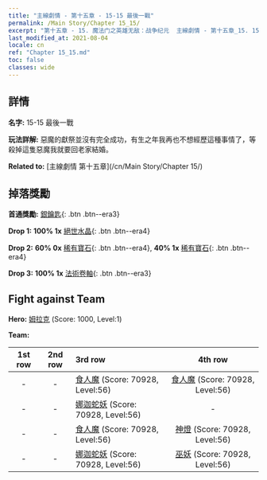 ```yaml
---
title: "主線劇情 - 第十五章 - 15-15 最後一戰"
permalink: /Main Story/Chapter 15_15/
excerpt: "第十五章 - 15. 魔法门之英雄无敌：战争纪元  主線劇情 - 第十五章_15. 15-15 最後一戰"
last_modified_at: 2021-08-04
locale: cn
ref: "Chapter 15_15.md"
toc: false
classes: wide
---
```


## 詳情

 **名字:** 15-15 最後一戰

 **玩法詳解:** 惡魔的獻祭並沒有完全成功，有生之年我再也不想經歷這種事情了，等殺掉這隻惡魔我就要回老家結婚。

 **Related to:** [主線劇情 第十五章](/cn/Main Story/Chapter 15/)

## 掉落獎勵

 **首通獎勵:** [銀鑰匙](/cn/Items/con_693/){: .btn .btn--era3}

 **Drop 1:** **100% 1x** [絕世水晶](/cn/Items/mat_52/){: .btn .btn--era4}

 **Drop 2:** **60% 0x** [稀有寶石](/cn/Items/mat_44/){: .btn .btn--era4}, **40% 1x** [稀有寶石](/cn/Items/mat_44/){: .btn .btn--era4}

 **Drop 3:** **100% 1x** [法術卷軸](/cn/Items/con_694/){: .btn .btn--era3}


## Fight against Team
 **Hero:** [姆拉克](/cn/heroes/Mullich/) (Score: 1000, Level:1)

 **Team:**


  | 1st row | 2nd row | 3rd row | 4th row |
  |:----:|:----:|:----|:----:|
  | - | - | [食人魔](/cn/units/Ogre/) (Score: 70928, Level:56)  | [食人魔](/cn/units/Ogre/) (Score: 70928, Level:56)  |
  | - | - | [娜迦蛇妖](/cn/units/Naga/) (Score: 70928, Level:56)  | - |
  | - | - | [食人魔](/cn/units/Ogre/) (Score: 70928, Level:56)  | [神燈](/cn/units/Genie/) (Score: 70928, Level:56)  |
  | - | - | [娜迦蛇妖](/cn/units/Naga/) (Score: 70928, Level:56)  | [巫妖](/cn/units/Lich/) (Score: 70928, Level:56)  |



